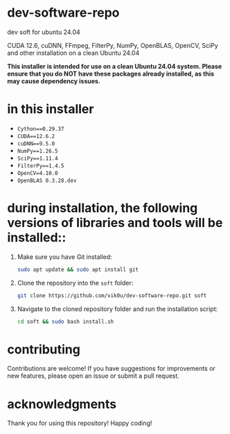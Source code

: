 # dev-software-repo
dev soft for ubuntu 24.04

CUDA 12.6, cuDNN, FFmpeg, FilterPy, NumPy, OpenBLAS, OpenCV, SciPy and other installation  on a clean Ubuntu 24.04

**This installer is intended for use on a clean Ubuntu 24.04 system. Please ensure that you do NOT have these packages already installed, as this may cause dependency issues.**

# in this installer
- `Cython==0.29.37`
- `CUDA==12.6.2`
- `cuDNN==9.5.0`
- `NumPy==1.26.5`
- `SciPy==1.11.4`
- `FilterPy==1.4.5`
- `OpenCV=4.10.0`
- `OpenBLAS 0.3.28.dev`

# during installation, the following versions of libraries and tools will be installed::
1. Make sure you have Git installed:
   ```bash
   sudo apt update && sudo apt install git
   ```
   
2. Clone the repository into the `soft` folder:
   ```bash
   git clone https://github.com/vik0u/dev-software-repo.git soft
   ```
3. Navigate to the cloned repository folder and run the installation script:
   ```bash
   cd soft && sudo bash install.sh
   ```
# contributing
Contributions are welcome! If you have suggestions for improvements or new features, please open an issue or submit a pull request.

# acknowledgments
Thank you for using this repository! Happy coding!
